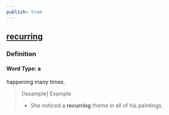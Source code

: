 ```yaml
---
publish: true
---
```


## [recurring](https://dictionary.cambridge.org/dictionary/english/recurring)

### Definition
#### Word Type: a
happening many times.

>[!example] Example
> - She noticed a **recurring** theme in all of his paintings.
